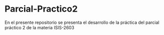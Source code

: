 # Parcial-Practico2
En el presente repositorio se presenta el desarrollo de la práctica del parcial práctico 2 de la materia ISIS-2603
